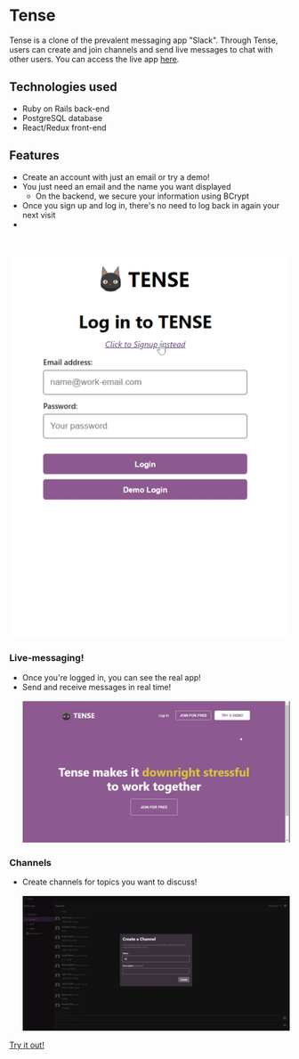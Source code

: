 # Tense

Tense is a clone of the prevalent messaging app "Slack". Through Tense, users can create and join channels and send live messages to chat with other users. You can access the live app [here](https://tense-app.herokuapp.com/#/).
## Technologies used
- Ruby on Rails back-end
- PostgreSQL database
- React/Redux front-end

## Features

- Create an account with just an email or try a demo!
- You just need an email and the name you want displayed
  - On the backend, we secure your information using BCrypt
- Once you sign up and log in, there's no need to log back in again your next visit
- 
<br></br>
![session-form](/app/assets/images/readme/account.gif)

### Live-messaging!
- Once you're logged in, you can see the real app!
- Send and receive messages in real time!
<br></br>
![messaging](/app/assets/images/readme/messaging.gif)

### Channels
- Create channels for topics you want to discuss!
<br></br>
![messaging](/app/assets/images/readme/channel_creation.gif)


[Try it out!](https://tense-app.herokuapp.com/#/)
